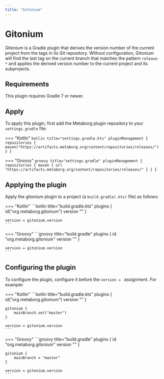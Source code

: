 ```yaml
---
title: "Gitonium"
---
```

# Gitonium
Gitonium is a Gradle plugin that derives the version number of the current project from the tags in its Git repository. Without configuration, Gitonium will find the last tag on the current branch that matches the pattern `release-*` and applies the derived version number to the current project and its subprojects.


## Requirements
This plugin requires Gradle 7 or newer.


## Apply
To apply this plugin, first add the Metaborg plugin repository to your `settings.gradle` file:

=== "Kotlin"
    ```kotlin title="settings.gradle.kts"
    pluginManagement {
        repositories {
            maven("https://artifacts.metaborg.org/content/repositories/releases/")
        }
    }
    ```

=== "Groovy"
    ```groovy title="settings.gradle"
    pluginManagement {
        repositories {
            maven {
                url "https://artifacts.metaborg.org/content/repositories/releases/"
            }
        }
    }
    ```

## Applying the plugin
Apply the gitonium plugin to a project (a `build.gradle(.kts)` file) as follows:

=== "Kotlin"
    ```kotlin title="build.gradle.kts"
    plugins {
        id("org.metaborg.gitonium") version "<version>"
    }

    version = gitonium.version
    ```

=== "Groovy"
    ```groovy title="build.gradle"
    plugins {
        id "org.metaborg.gitonium" version "<version>"
    }

    version = gitonium.version
    ```


## Configuring the plugin
To configure the plugin, configure it before the `version = ` assignment. For example:

=== "Kotlin"
    ```kotlin title="build.gradle.kts"
    plugins {
        id("org.metaborg.gitonium") version "<version>"
    }

    gitonium {
        mainBranch.set("master")
    }

    version = gitonium.version
    ```

=== "Groovy"
    ```groovy title="build.gradle"
    plugins {
        id "org.metaborg.gitonium" version "<version>"
    }

    gitonium {
        mainBranch = "master"
    }

    version = gitonium.version
    ```

